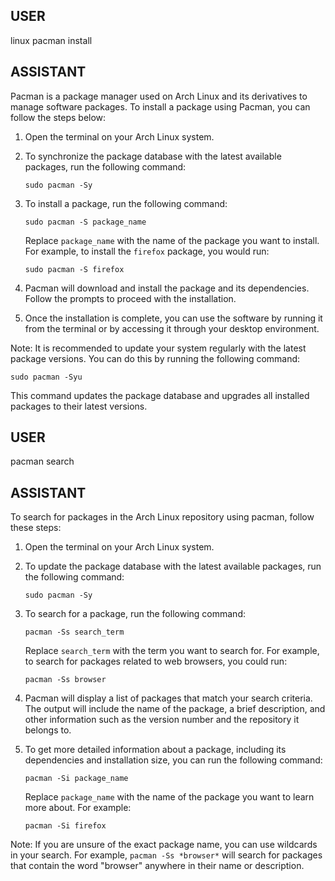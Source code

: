 ## USER
linux pacman install

## ASSISTANT


Pacman is a package manager used on Arch Linux and its derivatives to manage software packages. To install a package using Pacman, you can follow the steps below:

1. Open the terminal on your Arch Linux system.
2. To synchronize the package database with the latest available packages, run the following command: 

   ```
   sudo pacman -Sy
   ```

3. To install a package, run the following command:

   ```
   sudo pacman -S package_name
   ```

   Replace `package_name` with the name of the package you want to install. For example, to install the `firefox` package, you would run:

   ```
   sudo pacman -S firefox
   ```

4. Pacman will download and install the package and its dependencies. Follow the prompts to proceed with the installation.

5. Once the installation is complete, you can use the software by running it from the terminal or by accessing it through your desktop environment.

Note: It is recommended to update your system regularly with the latest package versions. You can do this by running the following command:

```
sudo pacman -Syu
``` 

This command updates the package database and upgrades all installed packages to their latest versions.

## USER
pacman search

## ASSISTANT
To search for packages in the Arch Linux repository using pacman, follow these steps:

1. Open the terminal on your Arch Linux system.
2. To update the package database with the latest available packages, run the following command: 

   ```
   sudo pacman -Sy
   ```

3. To search for a package, run the following command:

   ```
   pacman -Ss search_term
   ```

   Replace `search_term` with the term you want to search for. For example, to search for packages related to web browsers, you could run:

   ```
   pacman -Ss browser
   ```

4. Pacman will display a list of packages that match your search criteria. The output will include the name of the package, a brief description, and other information such as the version number and the repository it belongs to.

5. To get more detailed information about a package, including its dependencies and installation size, you can run the following command:

   ```
   pacman -Si package_name
   ```

   Replace `package_name` with the name of the package you want to learn more about. For example:

   ```
   pacman -Si firefox
   ```

Note: If you are unsure of the exact package name, you can use wildcards in your search. For example, `pacman -Ss *browser*` will search for packages that contain the word "browser" anywhere in their name or description.